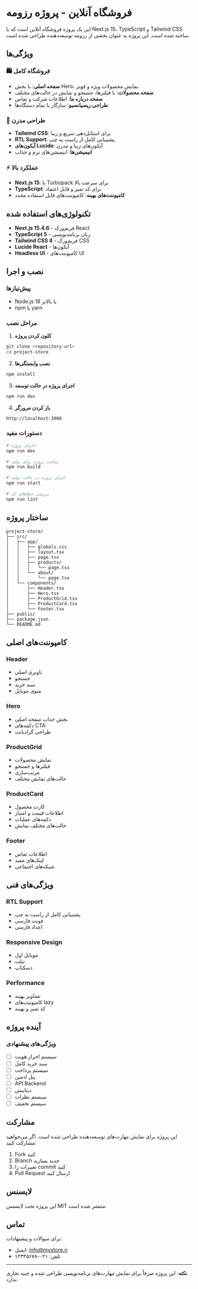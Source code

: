 # فروشگاه آنلاین - پروژه رزومه

این یک پروژه فروشگاه آنلاین است که با Next.js 15، TypeScript و Tailwind CSS ساخته شده است. این پروژه به عنوان بخشی از رزومه توسعه‌دهنده طراحی شده است.

## ویژگی‌ها

### 🛍️ فروشگاه کامل
- **صفحه اصلی**: با بخش Hero، نمایش محصولات ویژه و فوتر
- **صفحه محصولات**: با فیلترها، جستجو و نمایش در حالت‌های مختلف
- **صفحه درباره ما**: اطلاعات شرکت و تماس
- **طراحی ریسپانسیو**: سازگار با تمام دستگاه‌ها

### 🎨 طراحی مدرن
- **Tailwind CSS**: برای استایل‌دهی سریع و زیبا
- **RTL Support**: پشتیبانی کامل از راست به چپ
- **آیکون‌های Lucide**: آیکون‌های زیبا و مدرن
- **انیمیشن‌ها**: انیمیشن‌های نرم و جذاب

### ⚡ عملکرد بالا
- **Next.js 15**: با Turbopack برای سرعت بالا
- **TypeScript**: برای کد تمیز و قابل اعتماد
- **کامپوننت‌های بهینه**: کامپوننت‌های قابل استفاده مجدد

## تکنولوژی‌های استفاده شده

- **Next.js 15.4.6** - فریم‌ورک React
- **TypeScript 5** - زبان برنامه‌نویسی
- **Tailwind CSS 4** - فریم‌ورک CSS
- **Lucide React** - آیکون‌ها
- **Headless UI** - کامپوننت‌های UI

## نصب و اجرا

### پیش‌نیازها
- Node.js 18 یا بالاتر
- npm یا yarn

### مراحل نصب

1. **کلون کردن پروژه**
```bash
git clone <repository-url>
cd project-store
```

2. **نصب وابستگی‌ها**
```bash
npm install
```

3. **اجرای پروژه در حالت توسعه**
```bash
npm run dev
```

4. **باز کردن مرورگر**
```
http://localhost:3000
```

### دستورات مفید

```bash
# اجرای پروژه
npm run dev

# ساخت پروژه برای تولید
npm run build

# اجرای پروژه در حالت تولید
npm run start

# بررسی خطاهای کد
npm run lint
```

## ساختار پروژه

```
project-store/
├── src/
│   ├── app/
│   │   ├── globals.css
│   │   ├── layout.tsx
│   │   ├── page.tsx
│   │   ├── products/
│   │   │   └── page.tsx
│   │   └── about/
│   │       └── page.tsx
│   └── components/
│       ├── Header.tsx
│       ├── Hero.tsx
│       ├── ProductGrid.tsx
│       ├── ProductCard.tsx
│       └── Footer.tsx
├── public/
├── package.json
└── README.md
```

## کامپوننت‌های اصلی

### Header
- ناوبری اصلی
- جستجو
- سبد خرید
- منوی موبایل

### Hero
- بخش جذاب صفحه اصلی
- دکمه‌های CTA
- طراحی گرادیانت

### ProductGrid
- نمایش محصولات
- فیلترها و جستجو
- مرتب‌سازی
- حالت‌های نمایش مختلف

### ProductCard
- کارت محصول
- اطلاعات قیمت و امتیاز
- دکمه‌های عملیات
- حالت‌های مختلف نمایش

### Footer
- اطلاعات تماس
- لینک‌های مفید
- شبکه‌های اجتماعی

## ویژگی‌های فنی

### RTL Support
- پشتیبانی کامل از راست به چپ
- فونت فارسی
- اعداد فارسی

### Responsive Design
- موبایل اول
- تبلت
- دسکتاپ

### Performance
- تصاویر بهینه
- کامپوننت‌های lazy
- کد تمیز و بهینه

## آینده پروژه

### ویژگی‌های پیشنهادی
- [ ] سیستم احراز هویت
- [ ] سبد خرید کامل
- [ ] سیستم پرداخت
- [ ] پنل ادمین
- [ ] API Backend
- [ ] دیتابیس
- [ ] سیستم نظرات
- [ ] سیستم تخفیف

## مشارکت

این پروژه برای نمایش مهارت‌های توسعه‌دهنده طراحی شده است. اگر می‌خواهید مشارکت کنید:

1. Fork کنید
2. Branch جدید بسازید
3. تغییرات را commit کنید
4. Pull Request ارسال کنید

## لایسنس

این پروژه تحت لایسنس MIT منتشر شده است.

## تماس

برای سوالات و پیشنهادات:
- ایمیل: info@mystore.ir
- تلفن: ۰۲۱-۱۲۳۴۵۶۷۸

---

**نکته**: این پروژه صرفاً برای نمایش مهارت‌های برنامه‌نویسی طراحی شده و جنبه تجاری ندارد.
